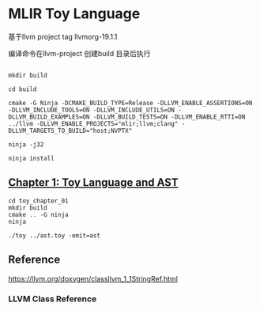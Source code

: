 # MLIR Toy Language

基于llvm project tag llvmorg-19.1.1

编译命令在llvm-project 创建build 目录后执行

```shell

mkdir build

cd build

cmake -G Ninja -DCMAKE_BUILD_TYPE=Release -DLLVM_ENABLE_ASSERTIONS=ON -DLLVM_INCLUDE_TOOLS=ON -DLLVM_INCLUDE_UTILS=ON -DLLVM_BUILD_EXAMPLES=ON -DLLVM_BUILD_TESTS=ON -DLLVM_ENABLE_RTTI=ON ../llvm -DLLVM_ENABLE_PROJECTS="mlir;llvm;clang" -DLLVM_TARGETS_TO_BUILD="host;NVPTX"

ninja -j32

ninja install
```

## [Chapter 1: Toy Language and AST](toy_chapter_01/README.md)

```shell
cd toy_chapter_01
mkdir build
cmake .. -G ninja
ninja

./toy ../ast.toy -emit=ast

```




## Reference

https://llvm.org/doxygen/classllvm_1_1StringRef.html

### LLVM Class Reference

